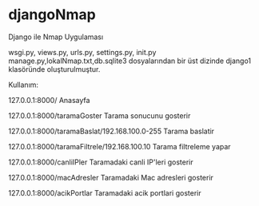 # djangoNmap
Django ile Nmap Uygulaması

wsgi.py, views.py, urls.py, settings.py, init.py manage.py,lokalNmap.txt,db.sqlite3 dosyalarından bir üst dizinde django1 klasöründe oluşturulmuştur.

Kullanım:

127.0.0.1:8000/ Anasayfa

127.0.0.1:8000/taramaGoster Tarama sonucunu gosterir

127.0.0.1:8000/taramaBaslat/192.168.100.0-255 Tarama baslatir

127.0.0.1:8000/taramaFiltrele/192.168.100.10 Tarama filtreleme yapar

127.0.0.1:8000/canliIPler Taramadaki canli IP'leri gosterir

127.0.0.1:8000/macAdresler Taramadaki Mac adresleri gosterir

127.0.0.1:8000/acikPortlar Taramadaki acik portlari gosterir
